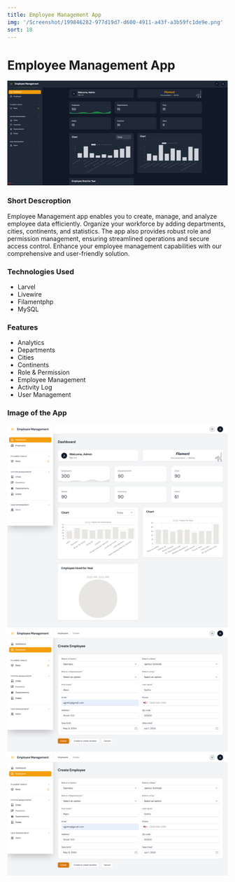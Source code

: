 ```yaml
---
title: Employee Management App
img: '/Screenshot/199846282-977d19d7-d600-4911-a43f-a3b59fc1de9e.png'
sort: 18
---
```


# Employee Management App

![E](./Screenshot/199846282-977d19d7-d600-4911-a43f-a3b59fc1de9e.png)

### Short Descroption

Employee Management app enables you to create, manage, and analyze employee data efficiently. Organize your workforce by adding departments, cities, continents, and statistics. The app also provides robust role and permission management, ensuring streamlined operations and secure access control. Enhance your employee management capabilities with our comprehensive and user-friendly solution.

### Technologies Used

- Larvel
- Livewire
- Filamentphp
- MySQL

### Features

- Analytics
- Departments
- Cities
- Continents
- Role & Permission
- Employee Management
- Activity Log
- User Management

### Image of the App

![Employee Management](./Screenshot/screencapture-127-0-0-1-8000-admin-2024-06-24-04_16_17.png)
![Employee Management](./Screenshot/screencapture-127-0-0-1-8000-admin-employees-create-2024-06-24-04_22_37.png)
![Employee Management](./Screenshot/screencapture-127-0-0-1-8000-admin-employees-create-2024-06-24-04_22_37.png)
